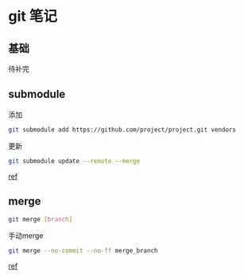 # git 笔记

## 基础

待补完

## submodule

添加

```sh
git submodule add https://github.com/project/project.git vendors
```

更新

```sh
git submodule update --remote --merge
```

[ref](https://medium.com/@nightheronry/how-to-add-and-update-git-submodules-dc1ba035e63b#:~:text=In%20order%20to%20update%20an,the%20%E2%80%9C%E2%80%93merge%E2%80%9D%20option.&text=Using%20the%20%E2%80%9C%E2%80%93remote%E2%80%9D%20command,each%20submodule%20of%20your%20project.)

## merge

```sh
git merge [branch]
```

手动merge

```sh
git merge --no-commit --no-ff merge_branch
```

[ref](https://stackoverflow.com/questions/4657009/how-to-merge-all-files-manually-in-git)